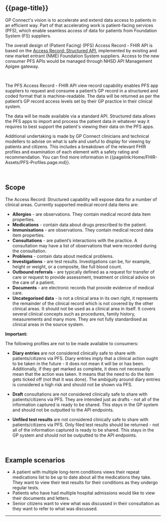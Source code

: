 ## {{page-title}}

GP Connect's vision is to accelerate and extend data access to patients in an efficient way. Part of that accelerating work is patient-facing services (PFS), which enable seamless access of data for patients from Foundation System (FS) suppliers.

The overall design of (Patient Facing) (PFS) Access Record - FHIR API is based on the <a href="https://digital.nhs.uk/developer/api-catalogue/gp-connect-access-record-structured-fhir">Access Record: Structured API</a>, implemented by existing and new market entrant (NME) Foundation System suppliers. Access to the new consumer PFS APIs would be managed through NHSD API Management Apigee gateway.

<br/>

The PFS Access Record - FHIR API view record capability enables PFS app suppliers to request and consume a patient’s GP record in a structured and coded format that is machine-readable. The data will be returned as per the patient’s GP record access levels set by their GP practice in their clinical system. 

The data will be made available via a standard API. Structured data allows the PFS apps to import and process the patient data in whatever way it requires to best support the patient's viewing their data on the PFS apps.

Additional undertaking is made by GP Connect clinicians and technical modellers to advise on what is safe and useful to display for viewing by patients and citizens. This includes a breakdown of the relevant FHIR profiles and examination of each element with a safety rating and recommendation. You can find more information in {{pagelink:Home/FHIR-Assets/PFS-Profiles.page.md}}.

<br/>

## Scope

The Access Record: Structured capability will expose data for a number of clinical areas. Currently supported medical record data items are: 

- <b>Allergies</b> - are observations. They contain medical record data item properties.
- <b>Medications</b> - contain data about drugs prescribed to the patient. 
- <b>Immunisations</b> - are observations. They contain medical record data item properties.
- <b>Consultations</b> - are patient’s interactions with the practice. A consultation may have a list of observations that were recorded during the consultation.
- <b>Problems</b> - contain data about medical problems. 
- <b>Investigations</b> - are test results. Investigations can be, for example, height or weight, or a composite, like full blood count.
- <b>Outbound referrals</b> - are typically defined as a request for transfer of care or request to provide assessment, treatment or clinical advice on the care of a patient.
- <b>Documents</b> - are electronic records that provide evidence of medical care.
- <b>Uncategorised data</b> - is not a clinical area in its own right, it represents the remainder of the clinical record which is not covered by the other clinical areas. It should not be used as a clinical area in itself. It covers several clinical concepts such as procedures, family history, measurements and many more. They are not fully standardised as clinical areas in the source system.

<div class="alert alert-warning nhsd-t-body" role="alert">
<i class="fa fa-exclamation-triangle"></i> <b>Important:</b>

The following profiles are not to be made available to consumers:
<p></p>

- <b>Diary entries</b> are not considered clinically safe to share with patients/citizens via PFS. Diary entries imply that a clinical action ought to be taken in the future - it does not mean it will be or has been. Additionally, if they get marked as complete, it does not necessarily mean that the action was taken. It means that the need to do the item gets ticked off (not that it was done). The ambiguity around diary entries is considered a high risk and should not be shown via PFS.​

- <b>Draft</b> consultations are not considered clinically safe to share with patients/citizens via PFS. They are intended just as drafts - not all of the information captured is ready to be shared. This stays in the GP system and should not be outputted to the API endpoints.</p>

- <b>Unfiled test results</b> are not considered clinically safe to share with patients/citizens via PFS. Only filed test results should be returned - not all of the information captured is ready to be shared. This stays in the GP system and should not be outputted to the API endpoints.</p>
</div>

<br/>

## Example scenarios 

- A patient with multiple long-term conditions views their repeat medications list to be up to date about all the medications they take. They want to view their test results for their conditions as they undergo regular tests. 
- Patients who have had multiple hospital admissions would like to view their documents and letters. 
- Senior citizens want to view what was discussed in their consultation as they want to refer to what was discussed.

---
